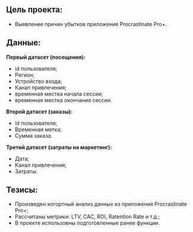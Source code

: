 ## Цель проекта:
- Выявление причин убытков приложения Procrastinate Pro+.

## Данные:
**Первый датасет (посещения):**
- id пользователя;	
- Регион;	
- Устройство входа;	
- Канал привлечения;	
- временная местка начала сессии;	
- временная местка окончания сессии.

**Второй датасет (заказы):**
- id пользователя;	
- Временная метка; 
- Сумма заказа.

**Третий датасет (затраты на маркетинг):**
- Дата;	
- Канал привлечения; 
- Затраты.

## Тезисы:
- Произведен когортный анализ данных из приложения Procrastinate Pro+;
- Рассчитаны метрики: LTV, CAC, ROI, Ratention Rate и т.д.;
- В проекте использовны подготовленные ранее функции.
